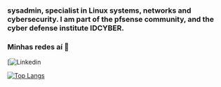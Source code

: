 ### sysadmin, specialist in Linux systems, networks and cybersecurity. I am part of the pfsense community, and the cyber defense institute IDCYBER.

### Minhas redes aí 📱
[![Linkedin](https://www.linkedin.com/in/jo%C4%81o-vitor-ferreira-0a8480308/)

[![Top Langs](https://github-readme-stats.vercel.app/api/top-langs/?username=joaovitorfe&layout=compact)](https://github.com/joaovitorfe/github-readme-stats)

